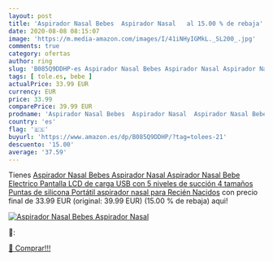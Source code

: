 ```yaml
---
layout: post
title: 'Aspirador Nasal Bebes  Aspirador Nasal   al 15.00 % de rebaja'
date: 2020-08-08 08:15:07
image: 'https://m.media-amazon.com/images/I/41iNHyIGMkL._SL200_.jpg'
comments: true
category: ofertas
author: ring
slug: 'B085Q9DDHP-es Aspirador Nasal Bebes Aspirador Nasal Aspirador Nasal Bebe...'
tags: [ tole.es, bebe ]
actualPrice: 33.99 EUR
currency: EUR
price: 33.99
comparePrice: 39.99 EUR
prodname: 'Aspirador Nasal Bebes  Aspirador Nasal  Aspirador Nasal Bebe Electrico  Pantalla LCD de carga USB con 5 niveles de succión 4 tamaños Puntas de silicona  Portátil aspirador nasal para Recién Nacidos'
country: 'es'
flag: '🇪🇸'
buyurl: 'https://www.amazon.es/dp/B085Q9DDHP/?tag=tolees-21'
descuento: '15.00'
average: '37.59'
---
```


Tienes [Aspirador Nasal Bebes  Aspirador Nasal  Aspirador Nasal Bebe Electrico  Pantalla LCD de carga USB con 5 niveles de succión 4 tamaños Puntas de silicona  Portátil aspirador nasal para Recién Nacidos](https://www.amazon.es/dp/B085Q9DDHP/?tag=tolees-21) con precio final de  33.99 EUR (original: 39.99 EUR) (15.00 %  de rebaja) aqui!

[![Aspirador Nasal Bebes  Aspirador Nasal  ](https://m.media-amazon.com/images/I/41iNHyIGMkL._SL200_.jpg)](https://www.amazon.es/dp/B085Q9DDHP/?tag=tolees-21)

🔎:


[🛒 Comprar!!!](https://www.amazon.es/dp/B085Q9DDHP/?tag=tolees-21)
